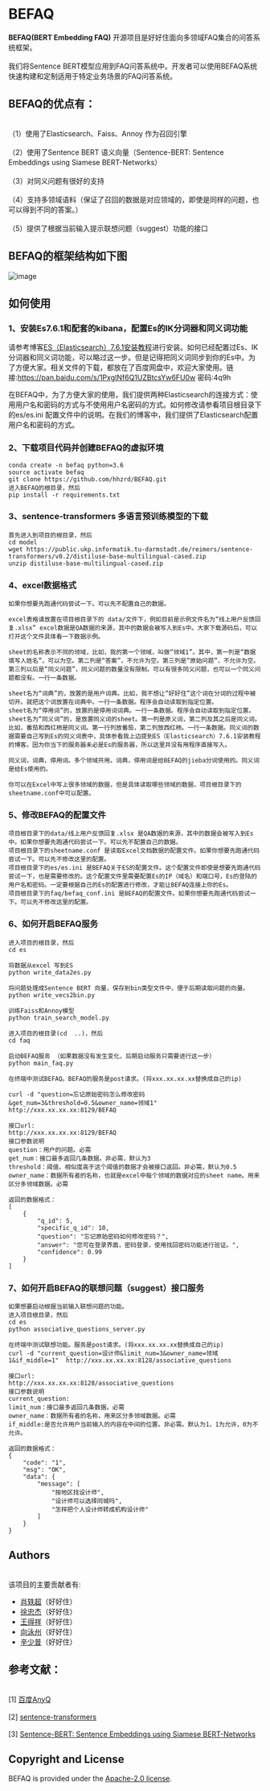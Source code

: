 # BEFAQ

**BEFAQ(BERT Embedding FAQ)** 开源项目是好好住面向多领域FAQ集合的问答系统框架。</br>
<br>我们将Sentence BERT模型应用到FAQ问答系统中。开发者可以使用BEFAQ系统快速构建和定制适用于特定业务场景的FAQ问答系统。</br>

## BEFAQ的优点有：

<br>（1）使用了Elasticsearch、Faiss、Annoy 作为召回引擎</br>
<br>（2）使用了Sentence BERT 语义向量（Sentence-BERT: Sentence Embeddings using Siamese BERT-Networks）</br>
<br>（3）对同义问题有很好的支持</br>
<br>（4）支持多领域语料（保证了召回的数据是对应领域的，即使是同样的问题，也可以得到不同的答案。）</br>
<br>（5）提供了根据当前输入提示联想问题（suggest）功能的接口</br>


## BEFAQ的框架结构如下图
![image](https://github.com/hhzrd/BEFAQ/blob/master/image/BEFAQ%20%E6%A1%86%E6%9E%B6.png)


## 如何使用

### 1、安装Es7.6.1和配套的kibana，配置Es的IK分词器和同义词功能

请参考博客[ES（Elasticsearch）7.6.1安装教程](https://blog.csdn.net/weixin_37792714/article/details/108025200)进行安装。如何已经配置过Es、IK分词器和同义词功能，可以略过这一步。但是记得把同义词同步到你的Es中。为了方便大家。相关文件的下载，都放在了百度网盘中，欢迎大家使用。链接:https://pan.baidu.com/s/1PxgINf6Q1UZBtcsYw6FU0w  密码:4q9h

在BEFAQ中，为了方便大家的使用，我们提供两种Elasticsearch的连接方式：使用用户名和密码的方式与不使用用户名密码的方式。如何修改请参看项目根目录下的es/es.ini 配置文件中的说明。在我们的博客中，我们提供了Elasticsearch配置用户名和密码的方式。


### 2、下载项目代码并创建BEFAQ的虚拟环境

    conda create -n befaq python=3.6 
    source activate befaq
    git clone https://github.com/hhzrd/BEFAQ.git
    进入BEFAQ的根目录，然后
    pip install -r requirements.txt

### 3、sentence-transformers 多语言预训练模型的下载

    首先进入到项目的根目录，然后
    cd model
    wget https://public.ukp.informatik.tu-darmstadt.de/reimers/sentence-transformers/v0.2/distiluse-base-multilingual-cased.zip
    unzip distiluse-base-multilingual-cased.zip

### 4、excel数据格式
    如果你想要先跑通代码尝试一下。可以先不配置自己的数据。

    excel表格请放置在项目根目录下的 data/文件下，例如目前是示例文件名为“线上用户反馈回复.xlsx” excel数据是QA数据的来源，其中的数据会被写入到Es中。大家下载源码后，可以打开这个文件具体看一下数据示例。

    sheet的名称表示不同的领域，比如，我的第一个领域，叫做“领域1”。其中，第一列是“数据填写人姓名”，可以为空。第二列是“答案”，不允许为空。第三列是“原始问题”，不允许为空。第三列以后是“同义问题”，同义问题的数量没有限制。可以有很多同义问题，也可以一个同义问题都没有。一行一条数据。

    sheet名为“词典”的，放置的是用户词典。比如，我不想让“好好住”这个词在分词的过程中被切开。就把这个词放置在词典中。一行一条数据。程序会自动读取到指定位置。
    sheet名为“停用词”的，放置的是停用词词典。一行一条数据。程序会自动读取到指定位置。
    sheet名为“同义词”的，是放置同义词的sheet。第一列是原义词，第二列及其之后是同义词。比如，番茄和西红柿是同义词。第一行列放番茄，第二列放西红柿。一行一条数据。同义词的数据需要自己写到Es的同义词表中，具体参看我上边提到ES（Elasticsearch）7.6.1安装教程的博客。因为你当下的服务器未必是Es的服务器，所以这里并没有用程序直接写入。

    同义词，词典，停用词。多个领域共用。词典，停用词是给BEFAQ的jieba分词使用的。同义词是给Es使用的。

    你可以在Excel中写上很多领域的数据，但是具体读取哪些领域的数据，项目根目录下的sheetname.conf中可以配置。

### 5、修改BEFAQ的配置文件

    项目根目录下的data/线上用户反馈回复.xlsx 是QA数据的来源，其中的数据会被写入到Es中。如果你想要先跑通代码尝试一下。可以先不配置自己的数据。
    项目根目录下的sheetname.conf 是读取Excel文档数据的配置文件。如果你想要先跑通代码尝试一下。可以先不修改这里的配置。
    项目根目录下的es/es.ini 是BEFAQ关于ES的配置文件。这个配置文件即使是想要先跑通代码尝试一下，也是需要修改的。这个配置文件里需要配置Es的IP（域名）和端口号，Es的登陆的用户名和密码。一定要根据自己的Es的配置进行修改，才能让BEFAQ连接上你的Es。
    项目根目录下的faq/befaq_conf.ini 是BEFAQ的配置文件。如果你想要先跑通代码尝试一下。可以先不修改这里的配置。


### 6、如何开启BEFAQ服务

    进入项目的根目录，然后
    cd es

    将数据从excel 写到ES
    python write_data2es.py

    将问题处理成Sentence BERT 向量，保存到bin类型文件中，便于后期读取问题的向量。
    python write_vecs2bin.py

    训练Faiss和Annoy模型
    python train_search_model.py

    进入项目的根目录(cd  ..)，然后
    cd faq

    启动BEFAQ服务 （如果数据没有发生变化，后期启动服务只需要进行这一步）
    python main_faq.py 

    在终端中测试BEFAQ。BEFAQ的服务是post请求。(将xxx.xx.xx.xx替换成自己的ip)
    
    curl -d "question=忘记原始密码怎么修改密码&get_num=3&threshold=0.5&owner_name=领域1"   http://xxx.xx.xx.xx:8129/BEFAQ
    
    接口url:
    http://xxx.xx.xx.xx:8129/BEFAQ
    接口参数说明
    question：用户的问题。必需
    get_num：接口最多返回几条数据。非必需，默认为3
    threshold：阈值，相似度高于这个阈值的数据才会被接口返回。非必需，默认为0.5
    owner_name：数据所有者的名称，也就是excel中每个领域的数据对应的sheet name。用来区分多领域数据。必需
    
    返回的数据格式：
    [
        {
            "q_id": 5,
            "specific_q_id": 10,
            "question": "忘记原始密码如何修改密码？",
            "answer": "您可在登录界面，密码登录，使用找回密码功能进行验证。",
            "confidence": 0.99
        }
    ]




### 7、如何开启BEFAQ的联想问题（suggest）接口服务

    如果想要启动根据当前输入联想问题的功能。
    进入项目根目录，然后
    cd es
    python associative_questions_server.py

    在终端中测试联想功能。服务是post请求。(将xxx.xx.xx.xx替换成自己的ip)
    curl -d "current_question=设计师&limit_num=3&owner_name=领域1&if_middle=1"  http://xxx.xx.xx.xx:8128/associative_questions
    
    接口url:
    http://xxx.xx.xx.xx:8128/associative_questions
    接口参数说明
    current_question:
    limit_num：接口最多返回几条数据。必需
    owner_name：数据所有者的名称，用来区分多领域数据。必需
    if_middle:是否允许用户当前输入的内容在中间的位置。非必需。默认为1，1为允许，0为不允许。

    返回的数据格式：
    {
        "code": "1",
        "msg": "OK",
        "data": {
            "message": [
                "按地区找设计师",
                "设计师可以选择同城吗",
                "怎样把个人设计师转成机构设计师"
            ]
        }
    }

## Authors

<br>该项目的主要贡献者有:</br>
* [肖轶超](https://github.com/xiaoyichao)（好好住）
* [徐忠杰](https://github.com/461025412)（好好住）
* [王得祥](https://github.com/oksite)（好好住）
* [向泳州](https://github.com/XiangYongzhou)（好好住）
* [辛少普](https://github.com/hhzrd)（好好住）

## 参考文献：

<br>[1] [百度AnyQ](https://github.com/baidu/AnyQ)</br>
<br>[2] [sentence-transformers](https://github.com/UKPLab/sentence-transformers)</br>
<br>[3] [Sentence-BERT: Sentence Embeddings using Siamese BERT-Networks](https://arxiv.org/abs/1908.10084)</br>

## Copyright and License

BEFAQ is provided under the [Apache-2.0 license](https://github.com/baidu/AnyQ/blob/master/LICENSE).
